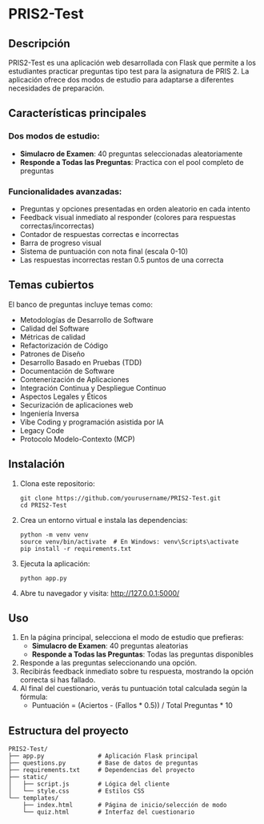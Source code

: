 # PRIS2-Test

## Descripción
PRIS2-Test es una aplicación web desarrollada con Flask que permite a los estudiantes practicar preguntas tipo test para la asignatura de PRIS 2. La aplicación ofrece dos modos de estudio para adaptarse a diferentes necesidades de preparación.

## Características principales
### Dos modos de estudio:
- **Simulacro de Examen**: 40 preguntas seleccionadas aleatoriamente
- **Responde a Todas las Preguntas**: Practica con el pool completo de preguntas

### Funcionalidades avanzadas:
- Preguntas y opciones presentadas en orden aleatorio en cada intento
- Feedback visual inmediato al responder (colores para respuestas correctas/incorrectas)
- Contador de respuestas correctas e incorrectas
- Barra de progreso visual
- Sistema de puntuación con nota final (escala 0-10)
- Las respuestas incorrectas restan 0.5 puntos de una correcta

## Temas cubiertos
El banco de preguntas incluye temas como:
- Metodologías de Desarrollo de Software
- Calidad del Software
- Métricas de calidad
- Refactorización de Código
- Patrones de Diseño
- Desarrollo Basado en Pruebas (TDD)
- Documentación de Software
- Contenerización de Aplicaciones
- Integración Continua y Despliegue Continuo
- Aspectos Legales y Éticos
- Securización de aplicaciones web
- Ingeniería Inversa
- Vibe Coding y programación asistida por IA
- Legacy Code
- Protocolo Modelo-Contexto (MCP)

## Instalación
1. Clona este repositorio:
   ```
   git clone https://github.com/yourusername/PRIS2-Test.git
   cd PRIS2-Test
   ```
2. Crea un entorno virtual e instala las dependencias:
   ```
   python -m venv venv
   source venv/bin/activate  # En Windows: venv\Scripts\activate
   pip install -r requirements.txt
   ```
3. Ejecuta la aplicación:
   ```
   python app.py
   ```
4. Abre tu navegador y visita: http://127.0.0.1:5000/

## Uso
1. En la página principal, selecciona el modo de estudio que prefieras:
   - **Simulacro de Examen**: 40 preguntas aleatorias
   - **Responde a Todas las Preguntas**: Todas las preguntas disponibles
2. Responde a las preguntas seleccionando una opción.
3. Recibirás feedback inmediato sobre tu respuesta, mostrando la opción correcta si has fallado.
4. Al final del cuestionario, verás tu puntuación total calculada según la fórmula:
   - Puntuación = (Aciertos - (Fallos * 0.5)) / Total Preguntas * 10

## Estructura del proyecto
```
PRIS2-Test/
├── app.py               # Aplicación Flask principal
├── questions.py         # Base de datos de preguntas
├── requirements.txt     # Dependencias del proyecto
├── static/
│   ├── script.js        # Lógica del cliente
│   └── style.css        # Estilos CSS
└── templates/
    ├── index.html       # Página de inicio/selección de modo
    └── quiz.html        # Interfaz del cuestionario
```

